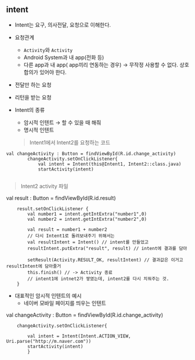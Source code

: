 ## intent

- Intent는 요구, 의사전달, 요청으로 이해한다.
- 요청관계
    - `Activity`와 `Activity`
    - Android System과 내 app(전화 등)
    - 다른 app과 내 app( app끼리 연동하는 경우) → 무작정 사용할 수 없다. 상호 합의가 있어야 한다.
    
    
- 전달만 하는 요청
- 리턴을 받는 요청
- Intent의 종류
    - 암시적 인텐트 → 할 수 있을 때 해줘
    - 명시적 인텐트
    
    
    
    
    > Intent1에서 Intent2를 요청하는 코드
   
```
val changeActivity : Button = findViewById(R.id.change_activity)
        changeActivity.setOnClickListener{
            val intent = Intent(this@Intent1, Intent2::class.java)
            startActivity(intent)
            
```
            
  
  
  
  > Intent2 activity 파일

val result : Button = findViewById(R.id.result)

        result.setOnClickListener {
            val number1 = intent.getIntExtra("number1",0)
            val number2 = intent.getIntExtra("number2",0)

            val result = number1 + number2
            // 다시 Intent1로 돌려보내주기 위해서는
            val resultIntent = Intent() // intent를 만들었고
            resultIntent.putExtra("result", result) // intent에 결과를 담아

            setResult(Activity.RESULT_OK, resultIntent) // 결과값은 이거고 resultIntent에 담아줄거
            this.finish() // -> Activity 종료
            // intent1에 intnet2가 쌓였는데, intent2를 다시 치워주는 것.
        }
        
        
* 대표적인 암시적 인텐트의 예시
    * 네이버 모바일 페이지를 띄우는 인텐트

val changeActivity : Button = findViewById(R.id.change_activity)

        changeActivity.setOnClickListener{
           
            val intent = Intent(Intent.ACTION_VIEW, Uri.parse("http://m.naver.com"))
            startActivity(intent)
            }
